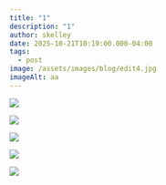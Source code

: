 ```yaml
---
title: "1"
description: "1"
author: skelley
date: 2025-10-21T10:19:00.000-04:00
tags:
  - post
image: /assets/images/blog/edit4.jpg
imageAlt: aa
---
```



![](/assets/images/blog/fireball.jpg)

![](/assets/images/blog/edit3.jpg)

![](/assets/images/blog/edit.jpg)

![](/assets/images/blog/edit2.jpg)

![](/assets/images/blog/head.jpg)
